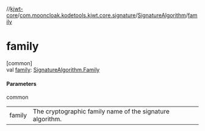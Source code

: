 //[kjwt-core](../../../index.md)/[com.mooncloak.kodetools.kjwt.core.signature](../index.md)/[SignatureAlgorithm](index.md)/[family](family.md)

# family

[common]\
val [family](family.md): [SignatureAlgorithm.Family](-family/index.md)

#### Parameters

common

| | |
|---|---|
| family | The cryptographic family name of the signature algorithm. |
